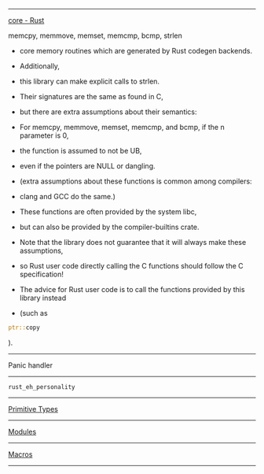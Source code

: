 ____

[core - Rust](https://doc.rust-lang.org/nightly/core/index.html)

memcpy, memmove, memset, memcmp, bcmp, strlen 

- core memory routines which are generated by Rust codegen backends.

- Additionally,

- this library can make explicit calls to strlen.

- Their signatures are the same as found in C,

- but there are extra assumptions about their semantics:

- For memcpy, memmove, memset, memcmp, and bcmp, if the n parameter is 0,

- the function is assumed to not be UB,

- even if the pointers are NULL or dangling.

- (extra assumptions about these functions is common among compilers:

- clang and GCC do the same.)

- These functions are often provided by the system libc,

- but can also be provided by the compiler-builtins crate.

- Note that the library does not guarantee that it will always make these assumptions,

- so Rust user code directly calling the C functions should follow the C specification!

- The advice for Rust user code is to call the functions provided by this library instead

- (such as

```rust
ptr::copy
```

).

____

Panic handler

____

`rust_eh_personality`

____

[Primitive Types](https://doc.rust-lang.org/nightly/core/index.html#primitives)

____

[Modules](https://doc.rust-lang.org/nightly/core/index.html#modules)

____

[Macros](https://doc.rust-lang.org/nightly/core/index.html#macros)

____

